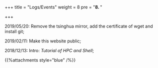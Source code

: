 +++
title = "Logs/Events"
weight = 8
pre = "<b>8. </b>"

+++

2019/05/20: Remove the tsinghua mirror, add the certificate of wget and install git;

2019/02/11: Make this website public;

2018/12/13: Intro: *Tutorial of HPC and Shell*;

{{%attachments style="blue" /%}}